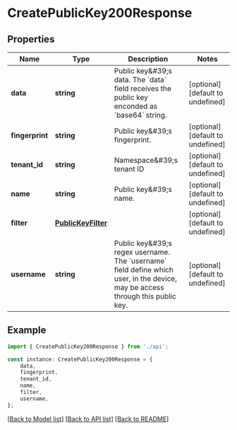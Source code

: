 # CreatePublicKey200Response


## Properties

Name | Type | Description | Notes
------------ | ------------- | ------------- | -------------
**data** | **string** | Public key\&#39;s data.  The &#x60;data&#x60; field receives the public key enconded as &#x60;base64&#x60; string.  | [optional] [default to undefined]
**fingerprint** | **string** | Public key\&#39;s fingerprint. | [optional] [default to undefined]
**tenant_id** | **string** | Namespace\&#39;s tenant ID | [optional] [default to undefined]
**name** | **string** | Public key\&#39;s name. | [optional] [default to undefined]
**filter** | [**PublicKeyFilter**](PublicKeyFilter.md) |  | [optional] [default to undefined]
**username** | **string** | Public key\&#39;s regex username.   The &#x60;username&#x60; field define which user, in the device, may be access through this public key.  | [optional] [default to undefined]

## Example

```typescript
import { CreatePublicKey200Response } from './api';

const instance: CreatePublicKey200Response = {
    data,
    fingerprint,
    tenant_id,
    name,
    filter,
    username,
};
```

[[Back to Model list]](../README.md#documentation-for-models) [[Back to API list]](../README.md#documentation-for-api-endpoints) [[Back to README]](../README.md)
